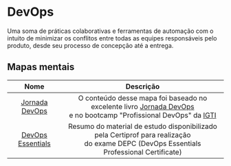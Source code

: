 # DevOps

Uma soma de práticas colaborativas e ferramentas de automação com o intuito de minimizar os conflitos entre todas as equipes responsáveis pelo produto, desde seu processo de concepção até a entrega.

## Mapas mentais

Nome|Descrição
:--:|:-------:
[Jornada DevOps](https://github.com/adiffpirate/estudos/tree/master/DevOps/jornada-devops)|O conteúdo desse mapa foi baseado no excelente livro [Jornada DevOps](https://books.google.com.br/books/about/Jornada_DevOps_2a_edi%C3%A7%C3%A3o.html?id=gJTaDwAAQBAJ) <br>e no bootcamp "Profissional DevOps" da [IGTI](https://www.igti.com.br/)
[DevOps Essentials](https://github.com/adiffpirate/estudos/tree/master/DevOps/devops-essentials)|Resumo do material de estudo disponibilizado pela Certiprof para realização <br>do exame DEPC (DevOps Essentials Professional Certificate)
